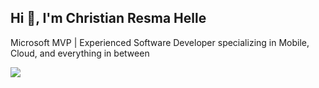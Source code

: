 ## Hi 👋, I'm Christian Resma Helle
Microsoft MVP | Experienced Software Developer specializing in Mobile, Cloud, and everything in between

![](https://github-readme-stats.vercel.app/api?username=christianhelle&show_icons=true&locale=en)
